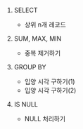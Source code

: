 1. SELECT

   - 상위 n개 레코드

2. SUM, MAX, MIN

   - 중복 제거하기

3. GROUP BY

   - 입양 시각 구하기(1)
   - 입양 시각 구하기(2)

4. IS NULL

   - NULL 처리하기
